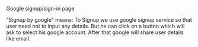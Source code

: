 Google signup/sign-in page

"Signup by google" means:
To Signup we use google signup service so that user need not to input any details. But he can click on a button which will ask to select his google account. After that google will share user details like email.

